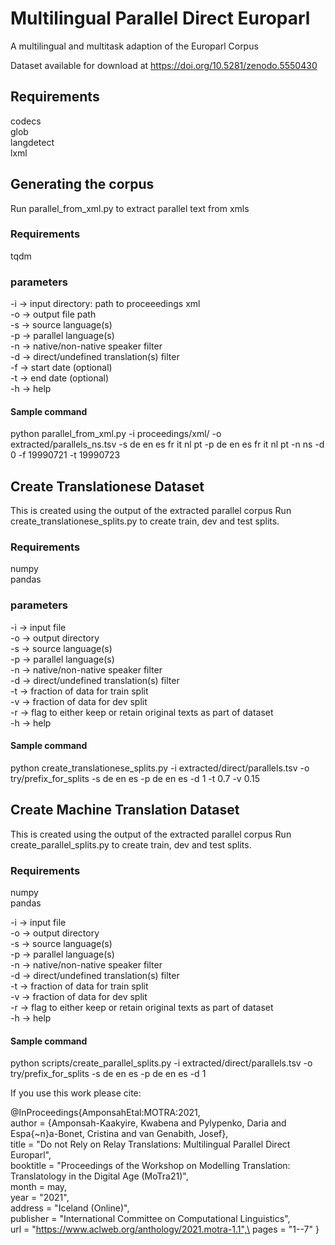 # Multilingual Parallel Direct Europarl
A multilingual and multitask adaption of the Europarl Corpus

Dataset available for download at https://doi.org/10.5281/zenodo.5550430

## Requirements
codecs\
glob\
langdetect\
lxml

## Generating the corpus
Run parallel_from_xml.py to extract parallel text from xmls

### Requirements
tqdm

### parameters
-i -> input directory: path to proceeedings xml\
-o -> output file path\
-s -> source language(s)\
-p -> parallel language(s)\
-n -> native/non-native speaker filter\
-d -> direct/undefined translation(s) filter\
-f -> start date (optional)\
-t -> end date (optional)\
-h -> help

#### Sample command
python parallel_from_xml.py -i proceedings/xml/ -o extracted/parallels_ns.tsv -s de en es fr it nl pt -p de en es fr it nl pt -n ns -d 0 -f 19990721 -t 19990723


## Create Translationese Dataset
This is created using the output of the extracted parallel corpus
Run create_translationese_splits.py to create train, dev and test splits.

### Requirements
numpy\
pandas

### parameters
-i -> input file\
-o -> output directory\
-s -> source language(s)\
-p -> parallel language(s)\
-n -> native/non-native speaker filter\
-d -> direct/undefined translation(s) filter\
-t -> fraction of data for train split\
-v -> fraction of data for dev split\
-r -> flag to either keep or retain original texts as part of dataset\
-h -> help

#### Sample command
python create_translationese_splits.py -i extracted/direct/parallels.tsv -o try/prefix_for_splits -s de en es -p de en es -d 1 -t 0.7 -v 0.15

## Create Machine Translation Dataset
This is created using the output of the extracted parallel corpus
Run create_parallel_splits.py to create train, dev and test splits.

### Requirements
numpy\
pandas

-i -> input file\
-o -> output directory\
-s -> source language(s)\
-p -> parallel language(s)\
-n -> native/non-native speaker filter\
-d -> direct/undefined translation(s) filter\
-t -> fraction of data for train split\
-v -> fraction of data for dev split\
-r -> flag to either keep or retain original texts as part of dataset\
-h -> help

#### Sample command
python scripts/create_parallel_splits.py -i extracted/direct/parallels.tsv -o try/prefix_for_splits -s de en es -p de en es -d 1


If you use this work please cite:

@InProceedings{AmponsahEtal:MOTRA:2021,\
      author = {Amponsah-Kaakyire, Kwabena and Pylypenko, Daria and Espa{\~n}a-Bonet, Cristina and van Genabith, Josef},\
      title = "Do not Rely on Relay Translations: Multilingual Parallel Direct Europarl",\
      booktitle = "Proceedings of the Workshop on Modelling Translation: Translatology in the Digital Age (MoTra21)",\
      month = may,\
      year = "2021",\
      address = "Iceland (Online)",\
      publisher = "International Committee on Computational Linguistics",\
      url = "https://www.aclweb.org/anthology/2021.motra-1.1",\
      pages = "1--7"
}
